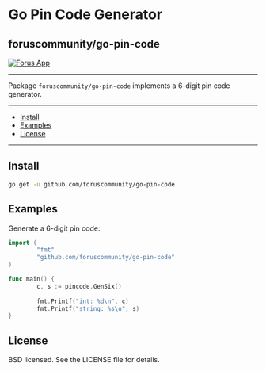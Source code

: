 # Go Pin Code Generator
## foruscommunity/go-pin-code

[![Forus App](https://forus.app/icons/icon-128x128.png)](https://forus.app)

---

Package `foruscommunity/go-pin-code` implements a 6-digit pin code generator.

---

* [Install](#install)
* [Examples](#examples)
* [License](#license)

---

## Install

```sh
go get -u github.com/foruscommunity/go-pin-code
```

## Examples

Generate a 6-digit pin code:

```go
import (
        "fmt"
        "github.com/foruscommunity/go-pin-code"
)

func main() {
        c, s := pincode.GenSix()
      
        fmt.Printf("int: %d\n", c)
        fmt.Printf("string: %s\n", s)
}
```

## License

BSD licensed. See the LICENSE file for details.
